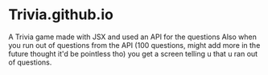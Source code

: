 # Trivia.github.io
A Trivia game made with JSX and used an API for the questions
Also when you run out of questions from the API (100 questions, might add more in the future thought it'd be pointless tho) you get a screen telling u that u ran out of questions.

